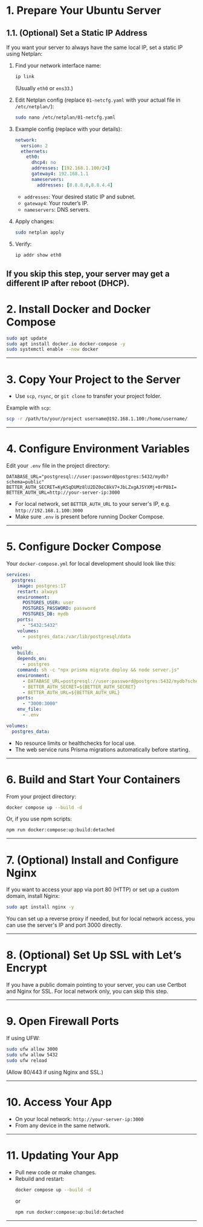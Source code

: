 # 1. Prepare Your Ubuntu Server

## 1.1. (Optional) Set a Static IP Address

If you want your server to always have the same local IP, set a static IP using Netplan:

1. Find your network interface name:
   ```sh
   ip link
   ```
   (Usually `eth0` or `ens33`.)

2. Edit Netplan config (replace `01-netcfg.yaml` with your actual file in `/etc/netplan/`):
   ```sh
   sudo nano /etc/netplan/01-netcfg.yaml
   ```

3. Example config (replace with your details):
   ```yaml
   network:
     version: 2
     ethernets:
       eth0:
         dhcp4: no
         addresses: [192.168.1.100/24]
         gateway4: 192.168.1.1
         nameservers:
           addresses: [8.8.8.8,8.8.4.4]
   ```
   - `addresses`: Your desired static IP and subnet.
   - `gateway4`: Your router’s IP.
   - `nameservers`: DNS servers.

4. Apply changes:
   ```sh
   sudo netplan apply
   ```

5. Verify:
   ```sh
   ip addr show eth0
   ```

If you skip this step, your server may get a different IP after reboot (DHCP).
---

# 2. Install Docker and Docker Compose

```sh
sudo apt update
sudo apt install docker.io docker-compose -y
sudo systemctl enable --now docker
```

---

# 3. Copy Your Project to the Server

- Use `scp`, `rsync`, or `git clone` to transfer your project folder.

Example with `scp`:
```sh
scp -r /path/to/your/project username@192.168.1.100:/home/username/
```

---

# 4. Configure Environment Variables

Edit your `.env` file in the project directory:

```env
DATABASE_URL="postgresql://user:password@postgres:5432/mydb?schema=public"
BETTER_AUTH_SECRET=KyKSqDUMz8lU2DZ0oC8kV7+JbLZxgAJSYXMj+0rP8bI=
BETTER_AUTH_URL=http://your-server-ip:3000
```

- For local network, set `BETTER_AUTH_URL` to your server's IP, e.g. `http://192.168.1.100:3000`
- Make sure `.env` is present before running Docker Compose.

---

# 5. Configure Docker Compose

Your `docker-compose.yml` for local development should look like this:

```yaml
services:
  postgres:
    image: postgres:17
    restart: always
    environment:
      POSTGRES_USER: user
      POSTGRES_PASSWORD: password
      POSTGRES_DB: mydb
    ports:
      - "5432:5432"
    volumes:
      - postgres_data:/var/lib/postgresql/data

  web:
    build: .
    depends_on:
      - postgres
    command: sh -c "npx prisma migrate deploy && node server.js"
    environment:
      - DATABASE_URL=postgresql://user:password@postgres:5432/mydb?schema=public
      - BETTER_AUTH_SECRET=${BETTER_AUTH_SECRET}
      - BETTER_AUTH_URL=${BETTER_AUTH_URL}
    ports:
      - "3000:3000"
    env_file:
      - .env

volumes:
  postgres_data:
```
- No resource limits or healthchecks for local use.
- The web service runs Prisma migrations automatically before starting.

---

# 6. Build and Start Your Containers

From your project directory:

```sh
docker compose up --build -d
```
Or, if you use npm scripts:
```sh
npm run docker:compose:up:build:detached
```

---

# 7. (Optional) Install and Configure Nginx

If you want to access your app via port 80 (HTTP) or set up a custom domain, install Nginx:

```sh
sudo apt install nginx -y
```

You can set up a reverse proxy if needed, but for local network access, you can use the server's IP and port 3000 directly.

---

# 8. (Optional) Set Up SSL with Let’s Encrypt

If you have a public domain pointing to your server, you can use Certbot and Nginx for SSL.
For local network only, you can skip this step.

---

# 9. Open Firewall Ports

If using UFW:

```sh
sudo ufw allow 3000
sudo ufw allow 5432
sudo ufw reload
```

(Allow 80/443 if using Nginx and SSL.)

---

# 10. Access Your App

- On your local network:
  `http://your-server-ip:3000`
- From any device in the same network.

---

# 11. Updating Your App

- Pull new code or make changes.
- Rebuild and restart:
  ```sh
  docker compose up --build -d
  ```
  or
  ```sh
  npm run docker:compose:up:build:detached
  ```

---
